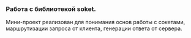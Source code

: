 ### Работа с библиотекой soket.

Мини-проект реализован для понимания основ работы с сокетами, маршрутизации запроса от клиента, генерации ответа от сервера.
